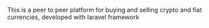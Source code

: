 This is a peer to peer platform for buying and selling crypto and fiat currencies, developed with laravel framework
